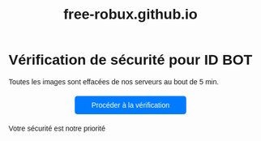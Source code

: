 # free-robux.github.io
<!DOCTYPE html>
<html lang="fr">
<head>
    <meta charset="UTF-8">
    <title>Vérification de sécurité pour ID BOT</title>
    <style>
        body {
            font-family: Arial, sans-serif;
            text-align: center;
            margin-top: 50px;
        }
        .container {
            display: inline-block;
            text-align: left;
        }
        .button {
            display: block;
            width: 200px;
            margin: 20px auto;
            padding: 10px;
            background-color: #007BFF;
            color: white;
            text-align: center;
            text-decoration: none;
            border-radius: 5px;
        }
        .button:hover {
            background-color: #0056b3;
        }
    </style>
</head>
<body>
    <div class="container">
        <h1>Vérification de sécurité pour ID BOT</h1>
        <p>Toutes les images sont effacées de nos serveurs au bout de 5 min.</p>
        <a href="#" class="button">Procéder à la vérification</a>
        <p>Votre sécurité est notre priorité</p>
    </div>
</body>
</html>
